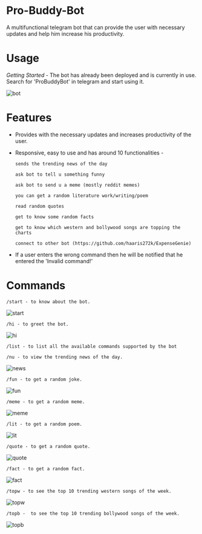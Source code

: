 # Pro-Buddy-Bot
A multifunctional telegram bot that can provide the user with necessary updates and help him increase his productivity.

# Usage

 *Getting Started* - The bot has already been deployed and is currently in use. Search for 'ProBuddyBot' in telegram and start using it.
 
![bot](https://user-images.githubusercontent.com/89451392/161108890-523c9fe6-e41c-46ea-adbf-70789ff2ba0f.png)
 
 
# Features

  - Provides with the necessary updates and increases productivity of the user.

  - Responsive, easy to use and has around 10 functionalities -

        sends the trending news of the day

        ask bot to tell u something funny

        ask bot to send u a meme (mostly reddit memes)

        you can get a random literature work/writing/poem

        read random quotes

        get to know some random facts

        get to know which western and bollywood songs are topping the charts
        
        connect to other bot (https://github.com/haaris272k/ExpenseGenie)
        
 - If a user enters the wrong command then he will be notified that he entered the 'Invalid command!'

# Commands
              
    /start - to know about the bot.
    
   ![start](https://user-images.githubusercontent.com/89451392/161107687-e7ea9587-2a50-46a9-81c7-60e420fc058d.png)

    /hi - to greet the bot.
    
   ![hi](https://user-images.githubusercontent.com/89451392/161107754-5f41e4c9-bbb7-43fc-9c9b-977c498f4097.png)
   
    /list - to list all the available commands supported by the bot

    /nu - to view the trending news of the day.
    
   ![news](https://user-images.githubusercontent.com/89451392/161107770-da2a9377-3dbd-4e25-b294-8ee5f005ba00.png)

    /fun - to get a random joke.
    
   ![fun](https://user-images.githubusercontent.com/89451392/161107805-580290f3-77ce-4d59-80f4-c0911b773cbb.png)

    /meme - to get a random meme.
    
   ![meme](https://user-images.githubusercontent.com/89451392/161107810-597f3d97-cb9f-4afc-bdbd-27561bf32c45.png)

    /lit - to get a random poem.
    
   ![lit](https://user-images.githubusercontent.com/89451392/161107839-2e759c48-f521-4cc2-8f28-7c80ee2e6ebd.png)

    /quote - to get a random quote.
    
   ![quote](https://user-images.githubusercontent.com/89451392/161107855-a883b35a-43e3-43f7-b91d-97e18f66ea24.png)

    /fact - to get a random fact.
    
   ![fact](https://user-images.githubusercontent.com/89451392/161107869-c5c462d3-0298-4df4-9766-824b2adda0b1.png)
    
    /topw - to see the top 10 trending western songs of the week.
    
   ![topw](https://user-images.githubusercontent.com/89451392/161107885-f5370c92-8ad0-4fe5-a00c-6298b9ab2044.png)

    /topb -  to see the top 10 trending bollywood songs of the week.
    
   ![topb](https://user-images.githubusercontent.com/89451392/161107895-c89c809c-f3cc-4c28-93e4-01e659958404.png)
